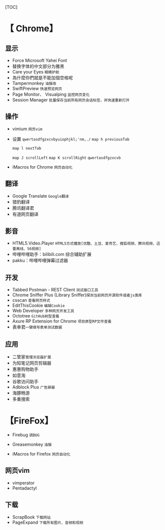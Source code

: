 [TOC]

# 【 Chrome】
## 显示
- Force Microsoft Yahei Font
- 替换字体的中文部分为雅黑 
- Care your Eyes `眼睛护航`
- 為什麼你們就是不能加個空格呢
- Tampermonkey `油猴改`
- SwiftPreview `快速预览网页 `
- Page Monitor、 Visualping  `监控网页变化`
- Session Manager `批量保存当前所有网页会话标签，并快速重新打开`
## 操作

-  vimium `网页vim`
  - 设置
      ` qwertasdfgzxcvbyuiophjkl;'nm,./ `
      `map h previousTab`

      `map l nextTab`

      `map J scrollLeft`
      `map K scrollRight`
        ` qwertasdfgzxcvb `

- iMacros for Chrome `网页自动化`
## 翻译
-   Google Translate `Google翻译`
-   猎豹翻译
-   腾讯翻译君
-   有道网页翻译
## 影音
- HTML5.Video.Player `HTML5方式播放[优酷、土豆、爱奇艺、搜狐视频、腾讯视频、迅雷离线、56视频]`
- 哔哩哔哩助手：bilibili.com 综合辅助扩展
- pakku：哔哩哔哩弹幕过滤器 

## 开发
- Tabbed Postman - REST Client `测试接口工具`
- Chrome Sniffer Plus (Library Sniffer)`探测当前网页开源软件或者js类库`
- csscan `查看网页样式`
- EditThisCookie `编辑Cookie`
- Web Developer `多种网页开发工具`
- Octotree `GitHub树型查看`
- Axure RP Extension for Chrome `项目原型RP文件查看`
- 表单君`一键填写表单测试数据`
## 应用
- 二管家`管理浏览器扩展`
- 为知笔记网页剪辑器
- 惠惠购物助手
- 如意淘
- 谷歌访问助手
- Adblock Plus `广告屏蔽`
- 海豚畅游
- 多重搜索


# 【FireFox】
+ Firebug `调BUG`

+ Greasemonkey `油猴`
+ iMacros for Firefox `网页自动化`

## 网页vim
+ vimperator
+ Pentadactyl
## 下载

+ ScrapBook `下载网站`
+ PageExpand `下载所有图片、音频和视频`


